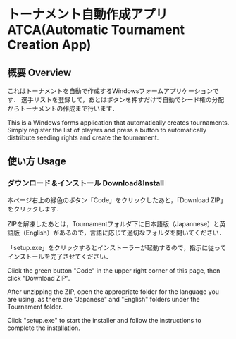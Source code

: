 # トーナメント自動作成アプリ ATCA(Automatic Tournament Creation App) 

## 概要 Overview
これはトーナメントを自動で作成するWindowsフォームアプリケーションです．
選手リストを登録して，あとはボタンを押すだけで自動でシード権の分配からトーナメントの作成まで行います．

This is a Windows forms application that automatically creates tournaments.
Simply register the list of players and press a button to automatically distribute seeding rights and create the tournament.

## 使い方 Usage
### ダウンロード＆インストール Download&Install
本ページ右上の緑色のボタン「Code」をクリックしたあと，「Download ZIP」をクリックします．

ZIPを解凍したあとは，Tournamentフォルダ下に日本語版（Japannese）と英語版（English）があるので，言語に応じて適切なフォルダを開いてください．

「setup.exe」をクリックするとインストーラーが起動するので，指示に従ってインストールを完了させてください．


Click the green button "Code" in the upper right corner of this page, then click "Download ZIP".

After unzipping the ZIP, open the appropriate folder for the language you are using, as there are "Japanese" and "English" folders under the Tournament folder.

Click "setup.exe" to start the installer and follow the instructions to complete the installation.
